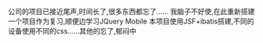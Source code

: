 公司的项目已接近尾声,时间长了,很多东西都忘了……
我脑子不好使,在此重新搭建一个项目作为复习,顺便边学习JQuery Mobile
本项目使用JSF+ibatis搭建,不同的设备使用不同的css……其他的忘了,郁闷中